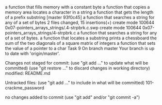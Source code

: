 a function that fills memory with a constant byte
a function that copies a memory area
locates a character in a string
a function that gets the length of a prefix substring
[master 93f0c45] a function that searches a string for any of a set of bytes
 2 files changed, 15 insertions(+)
 create mode 100644 0x07-pointers_arrays_strings/.4-strpbrk.c.swp
 create mode 100644 0x07-pointers_arrays_strings/4-strpbrk.c
a function that searches a string for any of a set of bytes.
 a function that locates a substring
prints a chessboard
the sum of the two diagonals of a square matrix of integers
a function that sets the value of a pointer to a char
Task 9
On branch master
Your branch is up to date with 'origin/master'.

Changes not staged for commit:
  (use "git add <file>..." to update what will be committed)
  (use "git restore <file>..." to discard changes in working directory)
	modified:   README.md

Untracked files:
  (use "git add <file>..." to include in what will be committed)
	101-crackme_password

no changes added to commit (use "git add" and/or "git commit -a")
